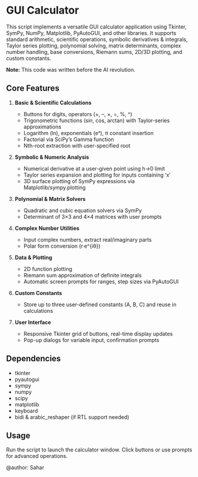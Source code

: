 
# GUI Calculator

This script implements a versatile GUI calculator application using Tkinter, SymPy, NumPy, Matplotlib, PyAutoGUI, and other libraries. It supports standard arithmetic, scientific operations, symbolic derivatives & integrals, Taylor series plotting, polynomial solving, matrix determinants, complex number handling, base conversions, Riemann sums, 2D/3D plotting, and custom constants.

**Note:** This code was written before the AI revolution.

## Core Features

1. **Basic & Scientific Calculations**
   - Buttons for digits, operators (+, –, ×, ÷, %, ^)
   - Trigonometric functions (sin, cos, arctan) with Taylor-series approximations
   - Logarithm (ln), exponentials (eˣ), π constant insertion
   - Factorial via SciPy’s Gamma function
   - Nth-root extraction with user-specified root

2. **Symbolic & Numeric Analysis**
   - Numerical derivative at a user-given point using h→0 limit
   - Taylor series expansion and plotting for inputs containing ‘x’
   - 3D surface plotting of SymPy expressions via Matplotlib/sympy.plotting

3. **Polynomial & Matrix Solvers**
   - Quadratic and cubic equation solvers via SymPy
   - Determinant of 3×3 and 4×4 matrices with user prompts

4. **Complex Number Utilities**
   - Input complex numbers, extract real/imaginary parts
   - Polar form conversion (r·e^{iθ})

5. **Data & Plotting**
   - 2D function plotting
   - Riemann sum approximation of definite integrals
   - Automatic screen prompts for ranges, step sizes via PyAutoGUI

6. **Custom Constants**
   - Store up to three user-defined constants (A, B, C) and reuse in calculations

7. **User Interface**
   - Responsive Tkinter grid of buttons, real-time display updates
   - Pop-up dialogs for variable input, confirmation prompts

## Dependencies

- tkinter
- pyautogui
- sympy
- numpy
- scipy
- matplotlib
- keyboard
- bidi & arabic_reshaper (if RTL support needed)

## Usage

Run the script to launch the calculator window. Click buttons or use prompts for advanced operations.

@author: Sahar
